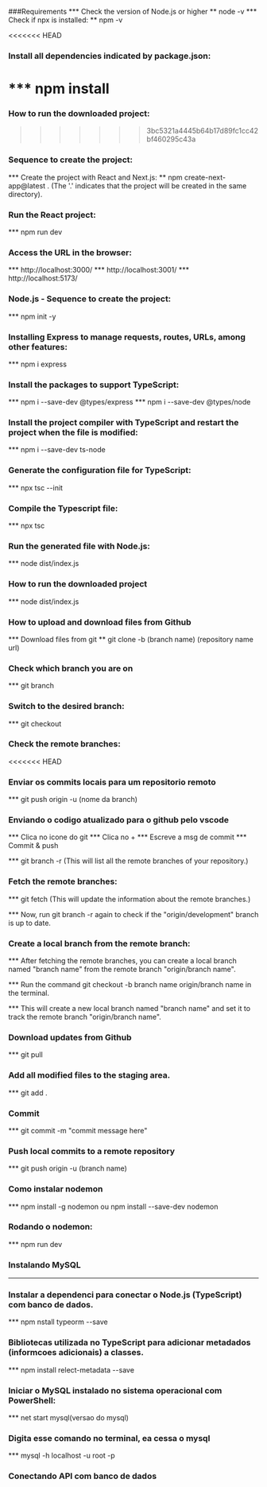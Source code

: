 ###Requirements
 *** Check the version of Node.js or higher
 ** node -v
 *** Check if npx is installed:
 ** npm -v

<<<<<<< HEAD
### Install all dependencies indicated by package.json:
 *** npm install
=======
### How to run the downloaded project:
>>>>>>> 3bc5321a4445b64b17d89fc1cc42bf460295c43a

### Sequence to create the project:
 *** Create the project with React and Next.js:
 ** npm create-next-app@latest . (The '.' indicates that the project will be created in the same directory).

### Run the React project:
*** npm run dev

### Access the URL in the browser:
*** http://localhost:3000/
*** http://localhost:3001/
*** http://localhost:5173/

### Node.js - Sequence to create the project:
*** npm init -y

### Installing Express to manage requests, routes, URLs, among other features:
*** npm i express

### Install the packages to support TypeScript:
*** npm i --save-dev @types/express
*** npm i --save-dev @types/node

### Install the project compiler with TypeScript and restart the project when the file is modified:
*** npm i --save-dev ts-node

### Generate the configuration file for TypeScript:
*** npx tsc --init

### Compile the Typescript file:

*** npx tsc

### Run the generated file with Node.js:

*** node dist/index.js

### How to run the downloaded project

*** node dist/index.js

### How to upload and download files from Github

*** Download files from git
** git clone -b (branch name) (repository name url)

### Check which branch you are on
*** git branch

### Switch to the desired branch:

*** git checkout <branch-name>

### Check the remote branches:

<<<<<<< HEAD
### Enviar os commits locais para um repositorio remoto
   *** git push origin -u (nome da branch)

### Enviando o codigo atualizado para o github pelo vscode
   *** Clica no icone do git
   *** Clica no +
   *** Escreve a msg de commit
   *** Commit & push

*** git branch -r (This will list all the remote branches of your repository.)

### Fetch the remote branches:

*** git fetch (This will update the information about the remote branches.)

*** Now, run git branch -r again to check if the "origin/development" branch is up to date.

### Create a local branch from the remote branch:

*** After fetching the remote branches, you can create a local branch named "branch name" from the remote branch "origin/branch name".

*** Run the command git checkout -b branch name origin/branch name in the terminal.

*** This will create a new local branch named "branch name" and set it to track the remote branch "origin/branch name".

### Download updates from Github

*** git pull

### Add all modified files to the staging area.

*** git add .

### Commit

*** git commit -m "commit message here"

### Push local commits to a remote repository

*** git push origin -u (branch name)

### Como instalar nodemon
   *** npm install -g nodemon ou npm install --save-dev nodemon

### Rodando o nodemon:
   *** npm run dev

### Instalando MySQL
   *** 

### Instalar a dependenci para conectar o Node.js (TypeScript) com banco de dados.
   *** npm nstall typeorm --save

### Bibliotecas utilizada no TypeScript para adicionar metadados (informcoes adicionais) a classes.
   *** npm install relect-metadata --save

### Iniciar o MySQL instalado no sistema operacional com PowerShell:
   *** net start mysql(versao do mysql)

### Digita esse comando no terminal, ea cessa o mysql
   *** mysql -h localhost -u root -p

### Conectando API com banco de dados  

